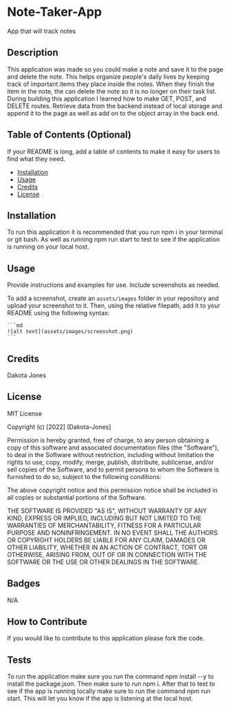 # Note-Taker-App

App that will track notes

## Description

This application was made so you could make a note and save it to the page and delete the note. This helps organize people's daily lives by keeping track of important items they place inside the notes. When they finish the item in the note, the can delete the note so it is no longer on their task list. During building this application I learned how to make GET, POST, and DELETE routes. Retrieve data from the backend instead of local storage and append it to the page as well as add on to the object array in the back end.

## Table of Contents (Optional)

If your README is long, add a table of contents to make it easy for users to find what they need.

- [Installation](#installation)
- [Usage](#usage)
- [Credits](#credits)
- [License](#license)

## Installation

To run this application it is recommended that you run npm i in your terminal or git bash. As well as running npm run start to test to see if the application is running on your local host.

## Usage

Provide instructions and examples for use. Include screenshots as needed.

To add a screenshot, create an `assets/images` folder in your repository and upload your screenshot to it. Then, using the relative filepath, add it to your README using the following syntax:

    ```md
    ![alt text](assets/images/screenshot.png)
    ```

## Credits

Dakota Jones

## License

MIT License

Copyright (c) [2022] [Dakota-Jones]

Permission is hereby granted, free of charge, to any person obtaining a copy
of this software and associated documentation files (the "Software"), to deal
in the Software without restriction, including without limitation the rights
to use, copy, modify, merge, publish, distribute, sublicense, and/or sell
copies of the Software, and to permit persons to whom the Software is
furnished to do so, subject to the following conditions:

The above copyright notice and this permission notice shall be included in all
copies or substantial portions of the Software.

THE SOFTWARE IS PROVIDED "AS IS", WITHOUT WARRANTY OF ANY KIND, EXPRESS OR
IMPLIED, INCLUDING BUT NOT LIMITED TO THE WARRANTIES OF MERCHANTABILITY,
FITNESS FOR A PARTICULAR PURPOSE AND NONINFRINGEMENT. IN NO EVENT SHALL THE
AUTHORS OR COPYRIGHT HOLDERS BE LIABLE FOR ANY CLAIM, DAMAGES OR OTHER
LIABILITY, WHETHER IN AN ACTION OF CONTRACT, TORT OR OTHERWISE, ARISING FROM,
OUT OF OR IN CONNECTION WITH THE SOFTWARE OR THE USE OR OTHER DEALINGS IN THE
SOFTWARE.

## Badges

N/A

## How to Contribute

If you would like to contribute to this application please fork the code.

## Tests

To run the application make sure you run the command npm install --y to install the package.json. Then make sure to run npm i. After that to test to see if the app is running locally make sure to run the command npm run start. This will let you know if the app is listening at the local host.
